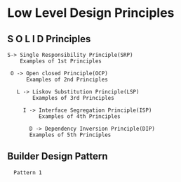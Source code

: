 # Low Level Design Principles 
   
   ## S O L I D  Principles
   
    S-> Single Responsibility Principle(SRP)
        Examples of 1st Principles
   
     O -> Open closed Principle(OCP)
          Examples of 2nd Principles
       
       L -> Liskov Substitution Principle(LSP)
            Examples of 3rd Principles
         
         I -> Interface Segregation Principle(ISP)
              Examples of 4th Principles
           
           D -> Dependency Inversion Principle(DIP)
           Examples of 5th Principles

   ## Builder Design Pattern
      Pattern 1

